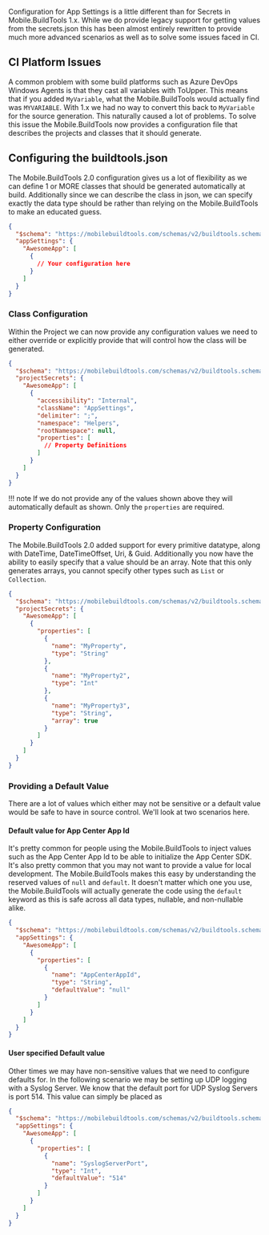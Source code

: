 Configuration for App Settings is a little different than for Secrets in Mobile.BuildTools 1.x. While we do provide legacy support for getting values from the secrets.json this has been almost entirely rewritten to provide much more advanced scenarios as well as to solve some issues faced in CI.

## CI Platform Issues

A common problem with some build platforms such as Azure DevOps Windows Agents is that they cast all variables with ToUpper. This means that if you added `MyVariable`, what the Mobile.BuildTools would actually find was `MYVARIABLE`. With 1.x we had no way to convert this back to `MyVariable` for the source generation. This naturally caused a lot of problems. To solve this issue the Mobile.BuildTools now provides a configuration file that describes the projects and classes that it should generate.

## Configuring the buildtools.json

The Mobile.BuildTools 2.0 configuration gives us a lot of flexibility as we can define 1 or MORE classes that should be generated automatically at build. Additionally since we can describe the class in json, we can specify exactly the data type should be rather than relying on the Mobile.BuildTools to make an educated guess.

```json
{
  "$schema": "https://mobilebuildtools.com/schemas/v2/buildtools.schema.json",
  "appSettings": {
    "AwesomeApp": [
      {
        // Your configuration here
      }
    ]
  }
}
```

### Class Configuration

Within the Project we can now provide any configuration values we need to either override or explicitly provide that will control how the class will be generated.

```json
{
  "$schema": "https://mobilebuildtools.com/schemas/v2/buildtools.schema.json",
  "projectSecrets": {
    "AwesomeApp": [
      {
        "accessibility": "Internal",
        "className": "AppSettings",
        "delimiter": ";",
        "namespace": "Helpers",
        "rootNamespace": null,
        "properties": [
          // Property Definitions
        ]
      }
    ]
  }
}
```

!!! note
    If we do not provide any of the values shown above they will automatically default as shown. Only the `properties` are required.

### Property Configuration

The Mobile.BuildTools 2.0 added support for every primitive datatype, along with DateTime, DateTimeOffset, Uri, & Guid. Additionally you now have the ability to easily specify that a value should be an array. Note that this only generates arrays, you cannot specify other types such as `List` or `Collection`.

```json
{
  "$schema": "https://mobilebuildtools.com/schemas/v2/buildtools.schema.json",
  "projectSecrets": {
    "AwesomeApp": [
      {
        "properties": [
          {
            "name": "MyProperty",
            "type": "String"
          },
          {
            "name": "MyProperty2",
            "type": "Int"
          },
          {
            "name": "MyProperty3",
            "type": "String",
            "array": true
          }
        ]
      }
    ]
  }
}
```

### Providing a Default Value

There are a lot of values which either may not be sensitive or a default value would be safe to have in source control. We'll look at two scenarios here.

#### Default value for App Center App Id

It's pretty common for people using the Mobile.BuildTools to inject values such as the App Center App Id to be able to initialize the App Center SDK. It's also pretty common that you may not want to provide a value for local development. The Mobile.BuildTools makes this easy by understanding the reserved values of `null` and `default`. It doesn't matter which one you use, the Mobile.BuildTools will actually generate the code using the `default` keyword as this is safe across all data types, nullable, and non-nullable alike.

```json
{
  "$schema": "https://mobilebuildtools.com/schemas/v2/buildtools.schema.json",
  "appSettings": {
    "AwesomeApp": [
      {
        "properties": [
          {
            "name": "AppCenterAppId",
            "type": "String",
            "defaultValue": "null"
          }
        ]
      }
    ]
  }
}
```

#### User specified Default value

Other times we may have non-sensitive values that we need to configure defaults for. In the following scenario we may be setting up UDP logging with a Syslog Server. We know that the default port for UDP Syslog Servers is port 514. This value can simply be placed as 

```json
{
  "$schema": "https://mobilebuildtools.com/schemas/v2/buildtools.schema.json",
  "appSettings": {
    "AwesomeApp": [
      {
        "properties": [
          {
            "name": "SyslogServerPort",
            "type": "Int",
            "defaultValue": "514"
          }
        ]
      }
    ]
  }
}
```
